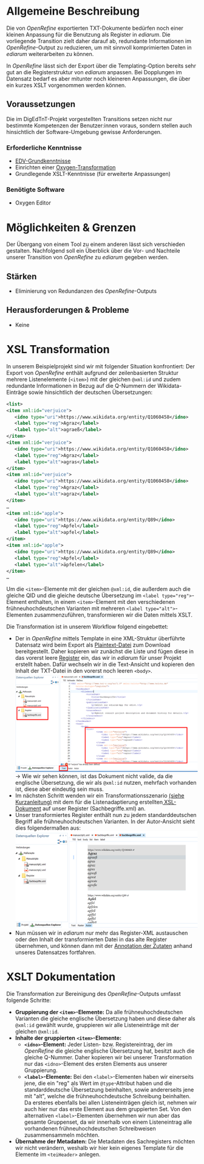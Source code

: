 # Allgemeine Beschreibung

Die von _OpenRefine_ exportierten TXT-Dokumente bedürfen noch einer kleinen Anpassung für die Benutzung als Register in _ediarum_. Die vorliegende Transition zielt daher darauf ab, redundante Informationen im _OpenRefine_-Output zu reduzieren, um mit sinnvoll komprimierten Daten in _ediarum_ weiterarbeiten zu können.

<div class="essence">
In <span style="font-style:italic;">OpenRefine</span> lässt sich der Export über die Templating-Option bereits sehr gut an die Registerstruktur von <span style="font-style:italic;">ediarum</span> anpassen. Bei Dopplungen im Datensatz bedarf es aber mitunter noch kleineren Anpassungen, die über ein kurzes XSLT vorgenommen werden können.
</div>


## Voraussetzungen
Die im DigEdTnT-Projekt vorgestellten Transitions setzen nicht nur bestimmte Kompetenzen der Benutzer:innen voraus, sondern stellen auch hinsichtlich der Software-Umgebung gewisse Anforderungen.

### Erforderliche Kenntnisse

* [EDV-Grundkenntnisse](https://digedtnt.github.io/about/#grundvoraussetzungen)
* Einrichten einer [Oxygen-Transformation](https://digedtnt.github.io/xsl-transformation)
* Grundlegende XSLT-Kenntnisse (für erweiterte Anpassungen)

### Benötigte Software

* Oxygen Editor


# Möglichkeiten & Grenzen

Der Übergang von einem Tool zu einem anderen lässt sich verschieden gestalten. Nachfolgend soll ein Überblick über die Vor- und Nachteile unserer Transition von _OpenRefine_ zu _ediarum_ gegeben werden.

## Stärken

* Eliminierung von Redundanzen des _OpenRefine_-Outputs

## Herausforderungen & Probleme

* Keine


# XSL Transformation

In unserem Beispielprojekt sind wir mit folgender Situation konfrontiert: Der Export von _OpenRefine_ enthält aufgrund der zeilenbasierten Struktur mehrere Listenelemente (`<item>`) mit der gleichen `@xml:id` und zudem redundante Informationen in Bezug auf die Q-Nummern der Wikidata-Einträge sowie hinsichtlich der deutschen Übersetzungen:

```xml
<list>
<item xml:id="verjuice">
   <idno type="uri">https://www.wikidata.org/entity/Q1060458</idno>
   <label type="reg">Agraz</label>
   <label type="alt">agraeß</label>
</item>
<item xml:id="verjuice">
   <idno type="uri">https://www.wikidata.org/entity/Q1060458</idno>
   <label type="reg">Agraz</label>
   <label type="alt">agras</label>
</item>
<item xml:id="verjuice">
   <idno type="uri">https://www.wikidata.org/entity/Q1060458</idno>
   <label type="reg">Agraz</label>
   <label type="alt">agraz</label>
</item>
…
<item xml:id="apple">
   <idno type="uri">https://www.wikidata.org/entity/Q89</idno>
   <label type="reg">Apfel</label>
   <label type="alt">apfel</label>
</item>
<item xml:id="apple">
   <idno type="uri">https://www.wikidata.org/entity/Q89</idno>
   <label type="reg">Apfel</label>
   <label type="alt">äpfelen</label>
</item>
…
```
Um die `<item>`-Elemente mit der gleichen `@xml:id`, die außerdem auch die gleiche QID und die gleiche deutsche Übersetzung im `<label type="reg">`-Element enthalten, in einem `<item>`-Element mit den verschiedenen frühneuhochdeutschen Varianten mit mehreren  `<label type="alt">`-Elementen zusammenzuführen, transformieren wir die Daten mittels XSLT.

Die Transformation ist in unserem Workflow folgend eingebettet:

* Der in _OpenRefine_ mittels Template in eine XML-Struktur überführte Datensatz wird beim Export als [Plaintext-Datei](https://github.com/DigEdTnT/digedtnt.github.io/blob/master/data/pipelines/pipeline_1/transition_2/data/output_openrefine.txt) zum Download bereitgestellt. Daher kopieren wir zunächst die Liste und fügen diese in das vorerst leere [Register](https://github.com/DigEdTnT/digedtnt.github.io/blob/master/data/pipelines/pipeline_1/ediarum/data/register_pre-transition/Sachbegriffe.xml) ein, das wir in _ediarum_ für unser Projekt erstellt haben. Dafür wechseln wir in die Text-Ansicht und kopieren den Inhalt der TXT-Datei in den vorerst noch leeren `<body>`.
   ![Befüllen des ediarum-Registers mit den Daten aus OpenRefine](../img/copy-openrefine-output.PNG)
→ Wie wir sehen können, ist das Dokument nicht valide, da die englische Übersetzung, die wir als `@xml:id` nutzen, mehrfach vorhanden ist, diese aber eindeutig sein muss.
* Im nächsten Schritt wenden wir ein Transformationsszenario [(siehe Kurzanleitung)](https://digedtnt.github.io/xsl-transformation) mit dem für die Listenadaptierung erstellten[ XSL-Dokument](https://github.com/DigEdTnT/digedtnt.github.io/blob/master/data/pipelines/pipeline_1/transition_2/data/openrefine-output_to_ediarum.xsl)  auf unser Register (Sachbegriffe.xml) an.
* Unser transformiertes Register enthält nun zu jedem standarddeutschen Begriff alle frühneuhochdeutschen Varianten. In der Autor-Ansicht sieht dies folgendermaßen aus:
   ![Transformiertes Register mit Zutatenliste](../img/clean-register.PNG)
* Nun müssen wir in _ediarum_ nur mehr das Register-XML austauschen oder den Inhalt der transformierten Datei in das alte Register übernehmen, und können dann mit der [Annotation der Zutaten](https://digedtnt.github.io/ediarum/#d-annotation-mit-registereintr%C3%A4gen) anhand unseres Datensatzes fortfahren.





# XSLT Dokumentation

Die Transformation zur Bereinigung des _OpenRefine_-Outputs umfasst folgende Schritte:



* **Gruppierung der `<item>`-Elemente:**  Da alle frühneuhochdeutschen Varianten die gleiche englische Übersetzung haben und diese daher als `@xml:id` gewählt wurde, gruppieren wir alle Listeneinträge mit der gleichen `@xml:id`.
* **Inhalte der gruppierten** **`<item>`-Elemente:**
    * **`<idno>`-Element:** Jeder Listen- bzw. Registereintrag, der im _OpenRefine_ die gleiche englische Übersetzung hat, besitzt auch die gleiche Q-Nummer. Daher kopieren wir bei unserer Transformation nur das `<idno>`-Element des ersten Elements aus unserer Gruppierung.
    * **`<label>`-Elemente:** Bei den `<label>`-Elementen haben wir einerseits jene, die ein "reg" als Wert im `@type`-Attribut haben und die standarddeutsche Übersetzung beinhalten, sowie andererseits jene mit "alt", welche die frühneuhochdeutsche Schreibung beinhalten. Da ersteres ebenfalls bei allen Listeneinträgen gleich ist, nehmen wir auch hier nur das erste Element aus dem gruppierten Set. Von den alternativen `<label>`-Elementen übernehmen wir nun aber das gesamte Gruppenset, da wir innerhalb von einem Listeneintrag alle vorhandenen frühneuhochdeutschen Schreibweisen zusammensammeln möchten.
* **Übernahme der Metadaten:** Die Metadaten des Sachregisters möchten wir nicht verändern, weshalb wir hier kein eigenes Template für die Elemente im `<teiHeader>` anlegen.